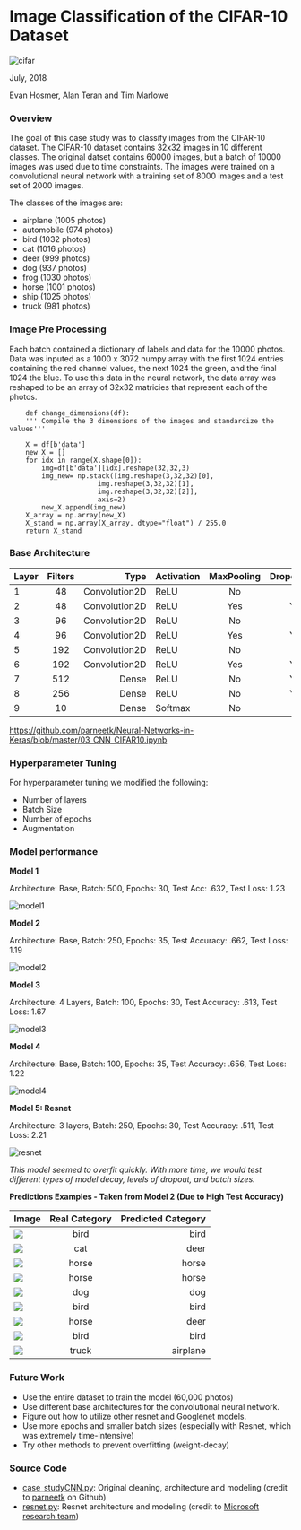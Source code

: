 # Image Classification of the CIFAR-10 Dataset

![cifar](images/cifar-10.png)

July, 2018

Evan Hosmer, Alan Teran and Tim Marlowe

### Overview

The goal of this case study was to classify images from the CIFAR-10 dataset. The CIFAR-10 dataset contains 32x32 images in 10 different classes. The original datset contains 60000 images, but a batch of 10000 images was used due to time constraints. The images were trained on a convolutional neural network with a training set of 8000 images and a test set of 2000 images.

The classes of the images are:
- airplane (1005 photos)
- automobile (974 photos)
- bird (1032 photos)
- cat (1016 photos)
- deer (999 photos)
- dog (937 photos)
- frog (1030 photos)
- horse (1001 photos)
- ship (1025 photos)
- truck (981 photos)

### Image Pre Processing

Each batch contained a dictionary of labels and data for the 10000 photos. Data was inputed as a 1000 x 3072 numpy array
with the first 1024 entries containing the red channel values, the next 1024 the green, and the final 1024 the blue. To use this data in the neural network, the data array was reshaped to be an array of 32x32 matricies that represent each of the photos.

```
    def change_dimensions(df):
    ''' Compile the 3 dimensions of the images and standardize the values'''

    X = df[b'data']
    new_X = []
    for idx in range(X.shape[0]):
        img=df[b'data'][idx].reshape(32,32,3)
        img_new= np.stack([img.reshape(3,32,32)[0],
                      img.reshape(3,32,32)[1],
                      img.reshape(3,32,32)[2]],
                      axis=2)
        new_X.append(img_new)
    X_array = np.array(new_X)
    X_stand = np.array(X_array, dtype="float") / 255.0
    return X_stand
```

### Base Architecture


| Layer        | Filters        | Type          | Activation    | MaxPooling    | Dropout |
| ------------- |:-------------:| -------------:| ------------- |:-------------:| -----:|
| 1           |         48      | Convolution2D |       ReLU    |     No         |  No  |
| 2           |         48      | Convolution2D |       ReLU    |    Yes         | Yes  |
| 3           |         96      | Convolution2D |       ReLU    |    No          |  No  |
| 4           |         96      | Convolution2D |       ReLU    |    Yes         | Yes  |
| 5           |         192     | Convolution2D |       ReLU    |    No          |  No  |
| 6           |         192     | Convolution2D |       ReLU    |    Yes         | Yes  |
| 7           |         512     | Dense         |       ReLU    |    No          | Yes  |
| 8           |         256     | Dense         |       ReLU    |    No          | Yes  |
| 9           |         10      | Dense         |       Softmax    |    No          |  No  |

https://github.com/parneetk/Neural-Networks-in-Keras/blob/master/03_CNN_CIFAR10.ipynb



### Hyperparameter Tuning

For hyperparameter tuning we modified the following:
- Number of layers
- Batch Size
- Number of epochs
- Augmentation

### Model performance

__Model 1__

Architecture: Base, Batch: 500, Epochs: 30, Test Acc: .632, Test Loss: 1.23

![model1](images/model_1.png)

__Model 2__

Architecture: Base, Batch: 250, Epochs: 35, Test Accuracy: .662, Test Loss: 1.19

![model2](images/model2.png)

__Model 3__

Architecture: 4 Layers, Batch: 100, Epochs: 30, Test Accuracy: .613, Test Loss: 1.67

![model3](images/less_layers.png)


__Model 4__

Architecture: Base, Batch: 100, Epochs: 35, Test Accuracy: .656, Test Loss: 1.22

![model4](images/evan.png)

__Model 5: Resnet__

Architecture: 3 layers, Batch: 250, Epochs: 30, Test Accuracy: .511, Test Loss: 2.21

![resnet](images/resnet_model2.png)

_This model seemed to overfit quickly. With more time, we would test different types of model decay, levels of dropout, and batch sizes._


 __Predictions Examples - Taken from Model 2 (Due to High Test Accuracy)__

 | Image | Real Category | Predicted Category |
 |-------|:-------:|------:|
 |  ![](images/image1_pred-bird_real-bird.png) | bird | bird |
 |  ![](images/image2_pred-cat_real-deer.png)| cat | deer |
 |  ![](images/image3_pred-horse_real-horse.png)| horse| horse |
 |  ![](images/image4_pred-horse_real-horse.png) |horse | horse |
 |  ![](images/image5_pred-dog_real-dog.png) | dog | dog |
 |  ![](images/image6_pred-bird_real-bird.png) |bird | bird |
 |  ![](images/image7_pred-horse_real-deer.png) | horse| deer |
 |  ![](images/image8_pred-bird_real-bird.png) | bird| bird |
 |  ![](images/image9_pred-truck_real-airplane.png) |truck | airplane |

### Future Work

- Use the entire dataset to train the model (60,000 photos)
- Use different base architectures for the convolutional neural network.
- Figure out how to utilize other resnet and Googlenet models.
- Use more epochs and smaller batch sizes (especially with Resnet, which was extremely time-intensive)
- Try other methods to prevent overfitting (weight-decay)

### Source Code
- [case_studyCNN.py](https://github.com/evanhosmer/ds-deep-learning-case-study/blob/master/case_studyCNN.py): Original cleaning, architecture and modeling (credit to [parneetk](https://github.com/parneetk/Neural-Networks-in-Keras/blob/master/03_CNN_CIFAR10.ipynb) on Github)
- [resnet.py](https://github.com/evanhosmer/ds-deep-learning-case-study/blob/master/resnet.py): Resnet architecture and modeling (credit to [Microsoft research team](https://arxiv.org/pdf/1512.03385.pdf))
